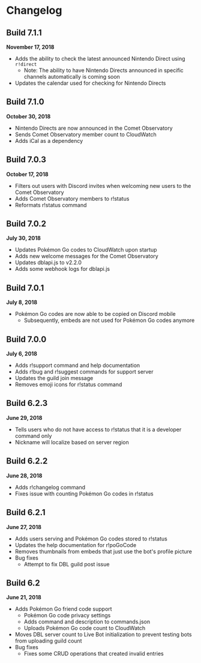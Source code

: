 # Changelog
## Build 7.1.1
**November 17, 2018**
* Adds the ability to check the latest announced Nintendo Direct using `r!direct`
  * Note: The ability to have Nintendo Directs announced in specific channels automatically is coming soon
* Updates the calendar used for checking for Nintendo Directs

## Build 7.1.0
**October 30, 2018**
* Nintendo Directs are now announced in the Comet Observatory
* Sends Comet Observatory member count to CloudWatch
* Adds iCal as a dependency

## Build 7.0.3
**October 17, 2018**
* Filters out users with Discord invites when welcoming new users to the Comet Observatory
* Adds Comet Observatory members to r!status
* Reformats r!status command

## Build 7.0.2
**July 30, 2018**
* Updates Pokémon Go codes to CloudWatch upon startup
* Adds new welcome messages for the Comet Observatory
* Updates dblapi.js to v2.2.0
* Adds some webhook logs for dblapi.js

## Build 7.0.1
**July 8, 2018**
* Pokémon Go codes are now able to be copied on Discord mobile
  * Subsequently, embeds are not used for Pokémon Go codes anymore

## Build 7.0.0
**July 6, 2018**
* Adds r!support command and help documentation
* Adds r!bug and r!suggest commands for support server
* Updates the guild join message
* Removes emoji icons for r!status command

## Build 6.2.3
**June 29, 2018**
* Tells users who do not have access to r!status that it is a developer command only
* Nickname will localize based on server region

## Build 6.2.2
**June 28, 2018**
* Adds r!changelog command
* Fixes issue with counting Pokémon Go codes in r!status

## Build 6.2.1
**June 27, 2018**
* Adds users serving and Pokémon Go codes stored to r!status
* Updates the help documentation for r!poGoCode
* Removes thumbnails from embeds that just use the bot's profile picture
* Bug fixes
  * Attempt to fix DBL guild post issue

## Build 6.2
**June 21, 2018**
* Adds Pokémon Go friend code support
  * Pokémon Go code privacy settings
  * Adds command and description to commands.json
  * Uploads Pokémon Go code count to CloudWatch
* Moves DBL server count to Live Bot initialization to prevent testing bots from uploading guild count
* Bug fixes
  * Fixes some CRUD operations that created invalid entries
